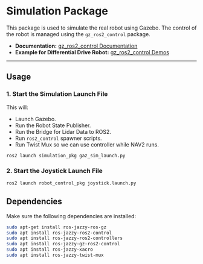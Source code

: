 # Simulation Package

This package is used to simulate the real robot using Gazebo. The control of the robot is managed using the `gz_ros2_control` package.

- **Documentation:** [gz_ros2_control Documentation](https://control.ros.org/jazzy/doc/gz_ros2_control/doc/index.html)  
- **Example for Differential Drive Robot:** [gz_ros2_control Demos](https://github.com/ros-controls/gz_ros2_control/tree/jazzy/gz_ros2_control_demos)

---

## Usage

### 1. **Start the Simulation Launch File**  
   This will:  
   - Launch Gazebo.  
   - Run the Robot State Publisher.  
   - Run the Bridge for Lidar Data to ROS2.  
   - Run `ros2_control` spawner scripts.
   - Run Twist Mux so we can use controller while NAV2 runs.

  ```ros2 launch simulation_pkg gaz_sim_launch.py```
### 2. **Start the Joystick Launch File**  
   ```ros2 launch robot_control_pkg joystick.launch.py```

## Dependencies

Make sure the following dependencies are installed:

```bash
sudo apt-get install ros-jazzy-ros-gz
sudo apt install ros-jazzy-ros2-control 
sudo apt install ros-jazzy-ros2-controllers
sudo apt install ros-jazzy-gz-ros2-control 
sudo apt install ros-jazzy-xacro
sudo apt install ros-jazzy-twist-mux
